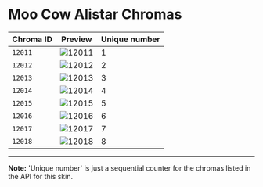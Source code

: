 # Moo Cow Alistar Chromas

| Chroma ID | Preview | Unique number |
|---|---|---|
| `12011` | ![12011](https://raw.communitydragon.org/latest/plugins/rcp-be-lol-game-data/global/default/v1/champion-chroma-images/12/12011.png) | 1 |
| `12012` | ![12012](https://raw.communitydragon.org/latest/plugins/rcp-be-lol-game-data/global/default/v1/champion-chroma-images/12/12012.png) | 2 |
| `12013` | ![12013](https://raw.communitydragon.org/latest/plugins/rcp-be-lol-game-data/global/default/v1/champion-chroma-images/12/12013.png) | 3 |
| `12014` | ![12014](https://raw.communitydragon.org/latest/plugins/rcp-be-lol-game-data/global/default/v1/champion-chroma-images/12/12014.png) | 4 |
| `12015` | ![12015](https://raw.communitydragon.org/latest/plugins/rcp-be-lol-game-data/global/default/v1/champion-chroma-images/12/12015.png) | 5 |
| `12016` | ![12016](https://raw.communitydragon.org/latest/plugins/rcp-be-lol-game-data/global/default/v1/champion-chroma-images/12/12016.png) | 6 |
| `12017` | ![12017](https://raw.communitydragon.org/latest/plugins/rcp-be-lol-game-data/global/default/v1/champion-chroma-images/12/12017.png) | 7 |
| `12018` | ![12018](https://raw.communitydragon.org/latest/plugins/rcp-be-lol-game-data/global/default/v1/champion-chroma-images/12/12018.png) | 8 |

---

**Note:** 'Unique number' is just a sequential counter for the chromas listed in the API for this skin.